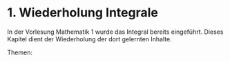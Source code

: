# 1. Wiederholung Integrale

In der Vorlesung Mathematik 1 wurde das Integral bereits eingeführt. Dieses
Kapitel dient der Wiederholung der dort gelernten Inhalte.

Themen:

```{tableofcontents}
```
